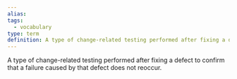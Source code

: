 ```yaml
---
alias: 
tags:
  - vocabulary
type: term
definition: A type of change-related testing performed after fixing a defect to confirm that a failure caused by that defect does not reoccur.
---
```


A type of change-related testing performed after fixing a defect to confirm that a failure caused by that defect does not reoccur.
